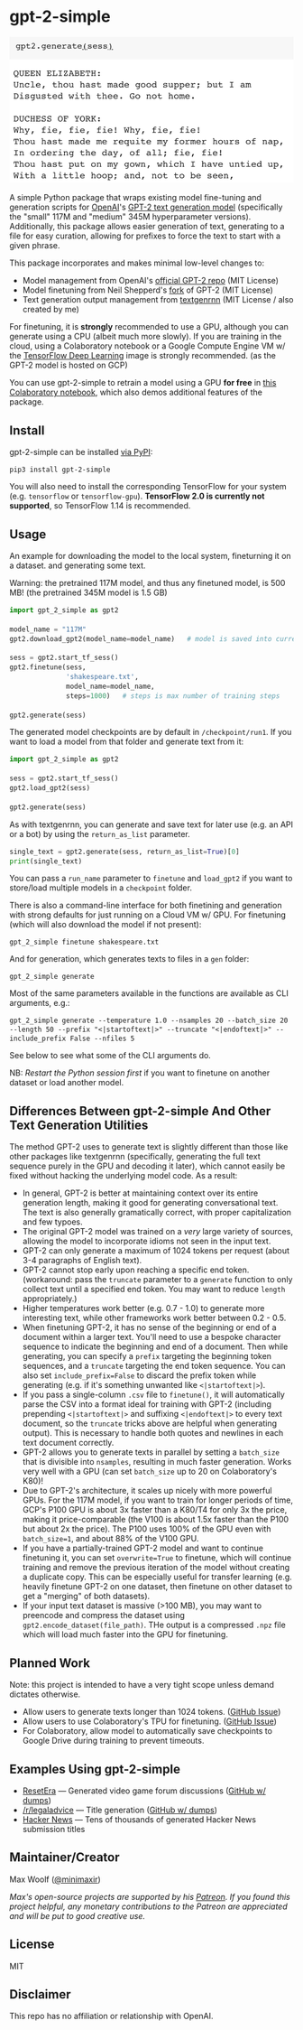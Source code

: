 # gpt-2-simple

![gen_demo](docs/gen_demo.png)

A simple Python package that wraps existing model fine-tuning and generation scripts for [OpenAI](https://openai.com)'s [GPT-2 text generation model](https://openai.com/blog/better-language-models/) (specifically the "small" 117M and "medium" 345M hyperparameter versions). Additionally, this package allows easier generation of text, generating to a file for easy curation, allowing for prefixes to force the text to start with a given phrase.

This package incorporates and makes minimal low-level changes to:

* Model management from OpenAI's [official GPT-2 repo](https://github.com/openai/gpt-2) (MIT License)
* Model finetuning from Neil Shepperd's [fork](https://github.com/nshepperd/gpt-2) of GPT-2 (MIT License)
* Text generation output management from [textgenrnn](https://github.com/minimaxir/textgenrnn) (MIT License / also created by me)

For finetuning, it is **strongly** recommended to use a GPU, although you can generate using a CPU (albeit much more slowly). If you are training in the cloud, using a Colaboratory notebook or a Google Compute Engine VM w/ the [TensorFlow Deep Learning](https://cloud.google.com/deep-learning-vm/) image is strongly recommended. (as the GPT-2 model is hosted on GCP)

You can use gpt-2-simple to retrain a model using a GPU **for free** in [this Colaboratory notebook](https://colab.research.google.com/drive/1VLG8e7YSEwypxU-noRNhsv5dW4NfTGce), which also demos additional features of the package.

## Install

gpt-2-simple can be installed [via PyPI](https://pypi.org/project/gpt_2_simple/):

```shell
pip3 install gpt-2-simple
```

You will also need to install the corresponding TensorFlow for your system (e.g. `tensorflow` or `tensorflow-gpu`). **TensorFlow 2.0 is currently not supported**, so TensorFlow 1.14 is recommended.

## Usage

An example for downloading the model to the local system, fineturning it on a dataset. and generating some text.

Warning: the pretrained 117M model, and thus any finetuned model, is 500 MB! (the pretrained 345M model is 1.5 GB)

```python
import gpt_2_simple as gpt2

model_name = "117M"
gpt2.download_gpt2(model_name=model_name)   # model is saved into current directory under /models/117M/

sess = gpt2.start_tf_sess()
gpt2.finetune(sess,
              'shakespeare.txt',
              model_name=model_name,
              steps=1000)   # steps is max number of training steps

gpt2.generate(sess)
```

The generated model checkpoints are by default in `/checkpoint/run1`. If you want to load a model from that folder and generate text from it:

```python
import gpt_2_simple as gpt2

sess = gpt2.start_tf_sess()
gpt2.load_gpt2(sess)

gpt2.generate(sess)
```

As with textgenrnn, you can generate and save text for later use (e.g. an API or a bot) by using the `return_as_list` parameter.

```python
single_text = gpt2.generate(sess, return_as_list=True)[0]
print(single_text)
```

You can pass a `run_name` parameter to `finetune` and `load_gpt2` if you want to store/load multiple models in a `checkpoint` folder.

There is also a command-line interface for both finetining and generation with strong defaults for just running on a Cloud VM w/ GPU. For finetuning (which will also download the model if not present):

```shell
gpt_2_simple finetune shakespeare.txt
```

And for generation, which generates texts to files in a `gen` folder:

```shell
gpt_2_simple generate
```

Most of the same parameters available in the functions are available as CLI arguments, e.g.:

```shell
gpt_2_simple generate --temperature 1.0 --nsamples 20 --batch_size 20 --length 50 --prefix "<|startoftext|>" --truncate "<|endoftext|>" --include_prefix False --nfiles 5
```

See below to see what some of the CLI arguments do.

NB: *Restart the Python session first* if you want to finetune on another dataset or load another model.

## Differences Between gpt-2-simple And Other Text Generation Utilities

The method GPT-2 uses to generate text is slightly different than those like other packages like textgenrnn (specifically, generating the full text sequence purely in the GPU and decoding it later), which cannot easily be fixed without hacking the underlying model code. As a result:

* In general, GPT-2 is better at maintaining context over its entire generation length, making it good for generating conversational text. The text is also generally gramatically correct, with proper capitalization and few typoes.
* The original GPT-2 model was trained on a *very* large variety of sources, allowing the model to incorporate idioms not seen in the input text.
* GPT-2 can only generate a maximum of 1024 tokens per request (about 3-4 paragraphs of English text).
* GPT-2 cannot stop early upon reaching a specific end token. (workaround: pass the `truncate` parameter to a `generate` function to only collect text until a specified end token. You may want to reduce `length` appropriately.)
* Higher temperatures work better (e.g. 0.7 - 1.0) to generate more interesting text, while other frameworks work better between 0.2 - 0.5.
* When finetuning GPT-2, it has no sense of the beginning or end of a document within a larger text. You'll need to use a bespoke character sequence to indicate the beginning and end of a document. Then while generating, you can specify a `prefix` targeting the beginning token sequences, and a `truncate` targeting the end token sequence. You can also set `include_prefix=False` to discard the prefix token while generating (e.g. if it's something unwanted like `<|startoftext|>`).
* If you pass a single-column `.csv` file to `finetune()`, it will automatically parse the CSV into a format ideal for training with GPT-2 (including prepending `<|startoftext|>` and suffixing `<|endoftext|>` to every text document, so the `truncate` tricks above are helpful when generating output). This is necessary to handle both quotes and newlines in each text document correctly.
* GPT-2 allows you to generate texts in parallel by setting a `batch_size` that is divisible into `nsamples`, resulting in much faster generation. Works very well with a GPU (can set `batch_size` up to 20 on Colaboratory's K80)!
* Due to GPT-2's architecture, it scales up nicely with more powerful GPUs. For the 117M model, if you want to train for longer periods of time, GCP's P100 GPU is about 3x faster than a K80/T4 for only 3x the price, making it price-comparable (the V100 is about 1.5x faster than the P100 but about 2x the price). The P100 uses 100% of the GPU even with `batch_size=1`, and about 88% of the V100 GPU.
* If you have a partially-trained GPT-2 model and want to continue finetuning it, you can set `overwrite=True` to finetune, which will continue training and remove the previous iteration of the model without creating a duplicate copy. This can be especially useful for transfer learning (e.g. heavily finetune GPT-2 on one dataset, then finetune on other dataset to get a "merging" of both datasets).
* If your input text dataset is massive (>100 MB), you may want to preencode and compress the dataset using `gpt2.encode_dataset(file_path)`. THe output is a compressed `.npz` file which will load much faster into the GPU for finetuning.

## Planned Work

Note: this project is intended to have a very tight scope unless demand dictates otherwise.

* Allow users to generate texts longer than 1024 tokens. ([GitHub Issue](https://github.com/minimaxir/gpt-2-simple/issues/2))
* Allow users to use Colaboratory's TPU for finetuning. ([GitHub Issue](https://github.com/minimaxir/gpt-2-simple/issues/3))
* For Colaboratory, allow model to automatically save checkpoints to Google Drive during training to prevent timeouts.

## Examples Using gpt-2-simple

* [ResetEra](https://www.resetera.com/threads/i-trained-an-ai-on-thousands-of-resetera-thread-conversations-and-it-created-hot-gaming-shitposts.112167/) — Generated video game forum discussions ([GitHub w/ dumps](https://github.com/minimaxir/resetera-gpt-2))
* [/r/legaladvice](https://www.reddit.com/r/legaladviceofftopic/comments/bfqf22/i_trained_a_moreadvanced_ai_on_rlegaladvice/) — Title generation ([GitHub w/ dumps](https://github.com/minimaxir/legaladvice-gpt2))
* [Hacker News](https://github.com/minimaxir/hacker-news-gpt-2) — Tens of thousands of generated Hacker News submission titles

## Maintainer/Creator

Max Woolf ([@minimaxir](https://minimaxir.com))

*Max's open-source projects are supported by his [Patreon](https://www.patreon.com/minimaxir). If you found this project helpful, any monetary contributions to the Patreon are appreciated and will be put to good creative use.*

## License

MIT

## Disclaimer

This repo has no affiliation or relationship with OpenAI.